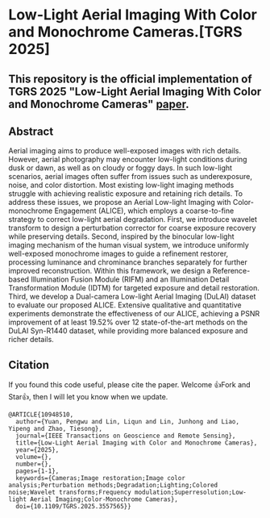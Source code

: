 # Low-Light Aerial Imaging With Color and Monochrome Cameras.[TGRS 2025]
## This repository is the official implementation of TGRS 2025 "Low-Light Aerial Imaging With Color and Monochrome Cameras" [paper](https://ieeexplore.ieee.org/abstract/document/10948510). 

## Abstract
Aerial imaging aims to produce well-exposed images
with rich details. However, aerial photography may encounter
low-light conditions during dusk or dawn, as well as on cloudy
or foggy days. In such low-light scenarios, aerial images often
suffer from issues such as underexposure, noise, and color
distortion. Most existing low-light imaging methods struggle
with achieving realistic exposure and retaining rich details. To
address these issues, we propose an Aerial Low-light Imaging
with Color-monochrome Engagement (ALICE), which employs
a coarse-to-fine strategy to correct low-light aerial degradation.
First, we introduce wavelet transform to design a perturbation
corrector for coarse exposure recovery while preserving details.
Second, inspired by the binocular low-light imaging mechanism
of the human visual system, we introduce uniformly well-exposed
monochrome images to guide a refinement restorer, processing
luminance and chrominance branches separately for further
improved reconstruction. Within this framework, we design a
Reference-based Illumination Fusion Module (RIFM) and an
Illumination Detail Transformation Module (IDTM) for targeted
exposure and detail restoration. Third, we develop a Dual-camera
Low-light Aerial Imaging (DuLAI) dataset to evaluate our proposed ALICE. Extensive qualitative and quantitative experiments
demonstrate the effectiveness of our ALICE, achieving a PSNR
improvement of at least 19.52% over 12 state-of-the-art methods
on the DuLAI Syn-R1440 dataset, while providing more balanced
exposure and richer details.

## Citation
If you found this code useful, please cite the paper. Welcome 👍Fork and Star👍, then I will let you know when we update.

```
@ARTICLE{10948510,
  author={Yuan, Pengwu and Lin, Liqun and Lin, Junhong and Liao, Yipeng and Zhao, Tiesong},
  journal={IEEE Transactions on Geoscience and Remote Sensing}, 
  title={Low-Light Aerial Imaging with Color and Monochrome Cameras}, 
  year={2025},
  volume={},
  number={},
  pages={1-1},
  keywords={Cameras;Image restoration;Image color analysis;Perturbation methods;Degradation;Lighting;Colored noise;Wavelet transforms;Frequency modulation;Superresolution;Low-light Aerial Imaging;Color-Monochrome Cameras},
  doi={10.1109/TGRS.2025.3557565}}
```
